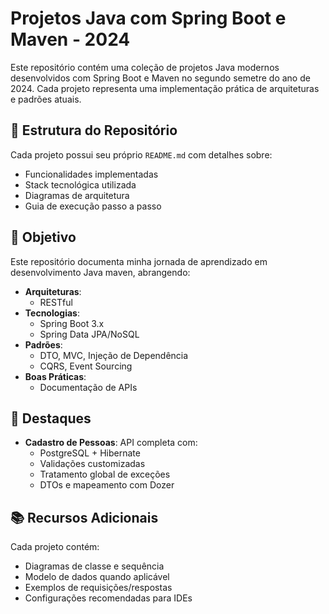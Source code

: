# Projetos Java com Spring Boot e Maven - 2024

Este repositório contém uma coleção de projetos Java modernos desenvolvidos com Spring Boot e Maven no segundo semetre do ano de 2024. Cada projeto representa uma implementação prática de arquiteturas e padrões atuais.

## 📂 Estrutura do Repositório

Cada projeto possui seu próprio `README.md` com detalhes sobre:
- Funcionalidades implementadas
- Stack tecnológica utilizada
- Diagramas de arquitetura
- Guia de execução passo a passo

## 🎯 Objetivo

Este repositório documenta minha jornada de aprendizado em desenvolvimento Java maven, abrangendo:

- **Arquiteturas**: 
  - RESTful
- **Tecnologias**:
  - Spring Boot 3.x
  - Spring Data JPA/NoSQL
- **Padrões**:
  - DTO, MVC, Injeção de Dependência
  - CQRS, Event Sourcing
- **Boas Práticas**:
  - Documentação de APIs

## 🌟 Destaques

- **Cadastro de Pessoas**: API completa com:
  - PostgreSQL + Hibernate
  - Validações customizadas
  - Tratamento global de exceções
  - DTOs e mapeamento com Dozer

## 📚 Recursos Adicionais

Cada projeto contém:
- Diagramas de classe e sequência
- Modelo de dados quando aplicável
- Exemplos de requisições/respostas
- Configurações recomendadas para IDEs
